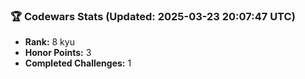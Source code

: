 ### 🏆 Codewars Stats (Updated: 2025-03-23 20:07:47 UTC)

- **Rank:** 8 kyu
- **Honor Points:** 3
- **Completed Challenges:** 1
